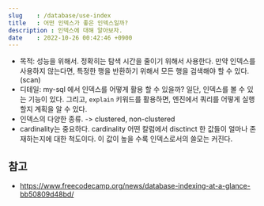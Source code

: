 ```yaml
---
slug    : /database/use-index
title   : 어떤 인덱스가 좋은 인덱스일까?
description : 인덱스에 대해 알아보자.
date    : 2022-10-26 00:42:46 +0900
---
```


- 목적: 성능을 위해서. 정확히는 탐색 시간을 줄이기 위해서 사용한다. 만약 인덱스를 사용하지 않는다면, 특정한 행을 반환하기 위해서 모든 행을 검색해야 할 수 있다.(scan) 
- 디테일: my-sql 에서 인덱스를 어떻게 활용 할 수 있을까? 일단, 인덱스를 볼 수 있는 기능이 있다. 그리고, `explain` 키워드를 활용하면, 엔진에서 쿼리를 어떻게 실행할지 계획을 알 수 있다. 
- 인덱스의 다양한 종류. -> clustered, non-clustered
- cardinality는 중요하다. cardinality 어떤 칼럼에서 disctinct 한 값들이 얼마나 존재하는지에 대한 척도이다. 이 값이 높을 수록 인덱스로서의 쓸모는 커진다. 


## 참고
- https://www.freecodecamp.org/news/database-indexing-at-a-glance-bb50809d48bd/
